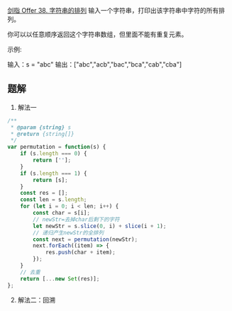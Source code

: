 [剑指 Offer 38. 字符串的排列](https://leetcode.cn/problems/zi-fu-chuan-de-pai-lie-lcof/)
输入一个字符串，打印出该字符串中字符的所有排列。

你可以以任意顺序返回这个字符串数组，但里面不能有重复元素。

示例:

输入：s = "abc"
输出：["abc","acb","bac","bca","cab","cba"]

## 题解

1. 解法一

```js
/**
 * @param {string} s
 * @return {string[]}
 */
var permutation = function(s) {
    if (s.length === 0) {
        return [''];
    }
    if (s.length === 1) {
        return [s];
    }
    const res = [];
    const len = s.length;
    for (let i = 0; i < len; i++) {
        const char = s[i];
        // newStr=去掉char后剩下的字符
        let newStr = s.slice(0, i) + slice(i + 1);
        // 递归产生newStr的全排列
        const next = permutation(newStr);
        next.forEach((item) => {
            res.push(char + item);
        });
    }
    // 去重
    return [...new Set(res)];
};
```

2. 解法二：回溯

```js
```

[](https://leetcode.cn/problems/zi-fu-chuan-de-pai-lie-lcof/solution/tu-jie-hui-su-suan-fa-de-tong-yong-jie-t-kkri/)
